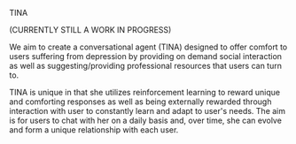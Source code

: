 TINA

(CURRENTLY STILL A WORK IN PROGRESS)

We aim to create a conversational agent (TINA) designed to offer comfort to users suffering from depression by providing on demand social interaction as well as suggesting/providing professional resources that users can turn to.

TINA is unique in that she utilizes reinforcement learning to reward unique and comforting responses as well as being externally rewarded through interaction with user to constantly learn and adapt to user's needs. The aim is for users to chat with her on a daily basis and, over time, she can evolve and form a unique relationship with each user. 
